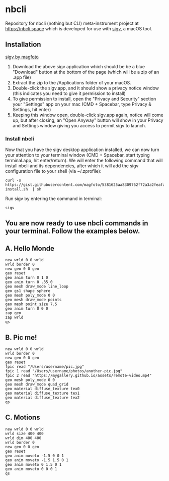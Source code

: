 # nbcli
Repository for nbcli (nothing but CLI) meta-instrument project at https://nbcli.space which is developed for use with [sigv](https://magfoto.itch.io/sigv), a macOS tool.

## Installation
[sigv by magfoto](https://magfoto.itch.io/sigv)    
   
1. Download the above sigv application which should be be a blue "Download" button at the bottom of the page (which will be a zip of an .app file)   
2. Extract the zip to the /Applications folder of your macOS.   
3. Double-click the sigv.app, and it should show a privacy notice window (this indicates you need to give it permission to install)   
4. To give permission to install, open the "Privacy and Security" section your "Settings" app on your mac (CMD + Spacebar, type Privacy & Settings, hit enter)   
5. Keeping this window open, double-click sigv.app again, notice will come up, but after closing, an "Open Anyway" button will show in your Privacy and Settings window giving you access to permit sigv to launch.   
   
   
### Install nbcli   
   
Now that you have the sigv desktop application installed, we can now turn your attention to your terminal window (CMD + Spacebar, start typing terminal.app, hit enter/return). We will enter the following command that will install nbcli and its dependencies, after which it will add the sigv configuration file to your shell (via ~/.zprofile):   
```
curl -s https://gist.githubusercontent.com/magfoto/5381625aa8309762f72a3a2feafaf453/raw/8a58e111c1f173fcf0100f37d12e4a99947226d3/nbcli-install.sh  | sh
```
   
Run sigv by entering the command in terminal:   
```
sigv
```
   
You are now ready to use nbcli commands in your terminal. Follow the examples below.   
 --- 
   
## A. Hello Monde   
   
```
new wrld 0 0 wrld
wrld border 0
new geo 0 0 geo
geo reset
geo anim turn 0 1 0
geo anim turn 0 .35 0
geo mesh draw_mode line_loop
geo gs1 shape sphere
geo mesh poly_mode 0 0
geo mesh draw_mode points
geo mesh point_size 7.5
geo anim turn 0 0 0
zap geo
zap wrld
qs
```
   
## B. Pic me!   
   
```
new wrld 0 0 wrld
wrld border 0
new geo 0 0 geo
geo reset
fpic read "/Users/username/pic.jpg"
fpic 1 read "/Users/username/photos/another-pic.jpg"
fpic 2 read "https://mygallery.github.io/assets/remote-video.mp4"
geo mesh poly_mode 0 0
geo mesh draw_mode quad_grid
geo material diffuse_texture tex0
geo material diffuse_texture tex1
geo material diffuse_texture tex2
qs
```
   
## C. Motions   
   
```
new wrld 0 0 wrld
wrld size 400 400
wrld dim 400 400 
wrld border 0
new geo 0 0 geo
geo reset
geo anim moveto -1.5 0 0 1
geo anim moveto -1.5 1.5 0 1
geo anim moveto 0 1.5 0 1
geo anim moveto 0 0 0 1
qs
```